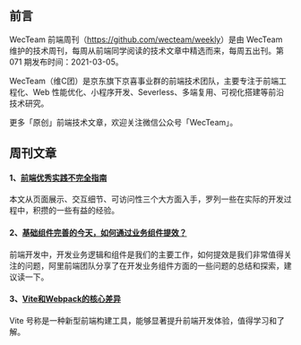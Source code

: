 ## 前言

WecTeam 前端周刊（<https://github.com/wecteam/weekly>）是由 WecTeam 维护的技术周刊，每周从前端同学阅读的技术文章中精选而来，每周五出刊。第 071 期发布时间：2021-03-05。

WecTeam（维C团）是京东旗下京喜事业群的前端技术团队，主要专注于前端工程化、Web 性能优化、小程序开发、Severless、多端复用、可视化搭建等前沿技术研究。

更多「原创」前端技术文章，欢迎关注微信公众号「WecTeam」。


## 周刊文章

#### 1、[前端优秀实践不完全指南](https://juejin.cn/post/6932647134944886797)
本文从页面展示、交互细节、可访问性三个大方面入手，罗列一些在实际的开发过程中，积攒的一些有益的经验。

#### 2、[基础组件完善的今天，如何通过业务组件提效？](https://mp.weixin.qq.com/s/eJdgTygV4wiMqATklyFaPg)
前端开发中，开发业务逻辑和组件是我们的主要工作，如何提效是我们非常值得关注的问题，阿里前端团队分享了在开发业务组件方面的一些问题的总结和探索，建议读一下。

#### 3、[Vite和Webpack的核心差异](https://mp.weixin.qq.com/s/2jOl93Aqx0Rprxbf3BLV4w)
Vite 号称是一种新型前端构建工具，能够显著提升前端开发体验，值得学习和了解。
